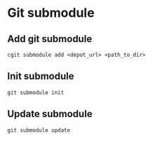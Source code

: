 Git submodule
=============

Add git submodule
-----------------
    cgit submodule add <depot_url> <path_to_dir>

Init submodule
--------------
    git submodule init

Update submodule
----------------
    git submodule update
